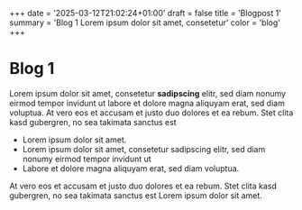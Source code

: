 +++
date = '2025-03-12T21:02:24+01:00'
draft = false
title = 'Blogpost 1'
summary = 'Blog 1 Lorem ipsum dolor sit amet, consetetur'
color = 'blog'
+++

# Blog 1

Lorem ipsum dolor sit amet, consetetur **sadipscing** elitr, sed diam nonumy eirmod tempor invidunt ut labore et dolore magna aliquyam erat, sed diam voluptua. At vero eos et accusam et justo duo dolores et ea rebum. Stet clita kasd gubergren, no sea takimata sanctus est 

* Lorem ipsum dolor sit amet. 
* Lorem ipsum dolor sit amet, consetetur sadipscing elitr, sed diam nonumy eirmod tempor invidunt ut 
* Labore et dolore magna aliquyam erat, sed diam voluptua. 

At vero eos et accusam et justo duo dolores et ea rebum. Stet clita kasd gubergren, no sea takimata sanctus est Lorem ipsum dolor sit amet.